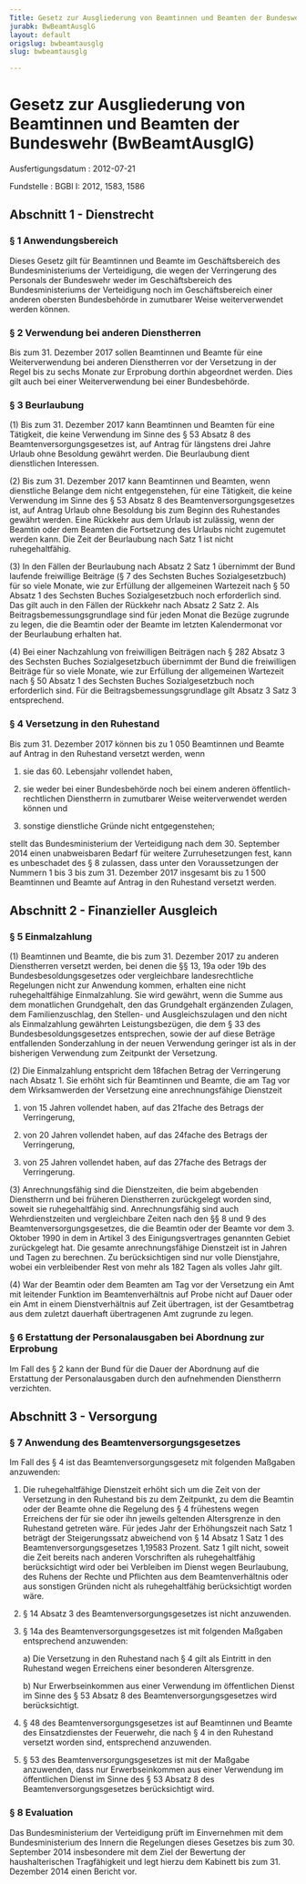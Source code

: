 ```yaml
---
Title: Gesetz zur Ausgliederung von Beamtinnen und Beamten der Bundeswehr
jurabk: BwBeamtAusglG
layout: default
origslug: bwbeamtausglg
slug: bwbeamtausglg

---
```


# Gesetz zur Ausgliederung von Beamtinnen und Beamten der Bundeswehr (BwBeamtAusglG)

Ausfertigungsdatum
:   2012-07-21

Fundstelle
:   BGBl I: 2012, 1583, 1586


## Abschnitt 1 - Dienstrecht


### § 1 Anwendungsbereich

Dieses Gesetz gilt für Beamtinnen und Beamte im Geschäftsbereich des
Bundesministeriums der Verteidigung, die wegen der Verringerung des
Personals der Bundeswehr weder im Geschäftsbereich des
Bundesministeriums der Verteidigung noch im Geschäftsbereich einer
anderen obersten Bundesbehörde in zumutbarer Weise weiterverwendet
werden können.


### § 2 Verwendung bei anderen Dienstherren

Bis zum 31. Dezember 2017 sollen Beamtinnen und Beamte für eine
Weiterverwendung bei anderen Dienstherren vor der Versetzung in der
Regel bis zu sechs Monate zur Erprobung dorthin abgeordnet werden.
Dies gilt auch bei einer Weiterverwendung bei einer Bundesbehörde.


### § 3 Beurlaubung

(1) Bis zum 31. Dezember 2017 kann Beamtinnen und Beamten für eine
Tätigkeit, die keine Verwendung im Sinne des § 53 Absatz 8 des
Beamtenversorgungsgesetzes ist, auf Antrag für längstens drei Jahre
Urlaub ohne Besoldung gewährt werden. Die Beurlaubung dient
dienstlichen Interessen.

(2) Bis zum 31. Dezember 2017 kann Beamtinnen und Beamten, wenn
dienstliche Belange dem nicht entgegenstehen, für eine Tätigkeit, die
keine Verwendung im Sinne des § 53 Absatz 8 des
Beamtenversorgungsgesetzes ist, auf Antrag Urlaub ohne Besoldung bis
zum Beginn des Ruhestandes gewährt werden. Eine Rückkehr aus dem
Urlaub ist zulässig, wenn der Beamtin oder dem Beamten die Fortsetzung
des Urlaubs nicht zugemutet werden kann. Die Zeit der Beurlaubung nach
Satz 1 ist nicht ruhegehaltfähig.

(3) In den Fällen der Beurlaubung nach Absatz 2 Satz 1 übernimmt der
Bund laufende freiwillige Beiträge (§ 7 des Sechsten Buches
Sozialgesetzbuch) für so viele Monate, wie zur Erfüllung der
allgemeinen Wartezeit nach § 50 Absatz 1 des Sechsten Buches
Sozialgesetzbuch noch erforderlich sind. Das gilt auch in den Fällen
der Rückkehr nach Absatz 2 Satz 2. Als Beitragsbemessungsgrundlage
sind für jeden Monat die Bezüge zugrunde zu legen, die die Beamtin
oder der Beamte im letzten Kalendermonat vor der Beurlaubung erhalten
hat.

(4) Bei einer Nachzahlung von freiwilligen Beiträgen nach § 282 Absatz
3 des Sechsten Buches Sozialgesetzbuch übernimmt der Bund die
freiwilligen Beiträge für so viele Monate, wie zur Erfüllung der
allgemeinen Wartezeit nach § 50 Absatz 1 des Sechsten Buches
Sozialgesetzbuch noch erforderlich sind. Für die
Beitragsbemessungsgrundlage gilt Absatz 3 Satz 3 entsprechend.


### § 4 Versetzung in den Ruhestand

Bis zum 31. Dezember 2017 können bis zu 1 050 Beamtinnen und Beamte
auf Antrag in den Ruhestand versetzt werden, wenn

1.  sie das 60. Lebensjahr vollendet haben,


2.  sie weder bei einer Bundesbehörde noch bei einem anderen öffentlich-
    rechtlichen Dienstherrn in zumutbarer Weise weiterverwendet werden
    können und


3.  sonstige dienstliche Gründe nicht entgegenstehen;



stellt das Bundesministerium der Verteidigung nach dem 30. September
2014 einen unabweisbaren Bedarf für weitere Zurruhesetzungen fest,
kann es unbeschadet des § 8 zulassen, dass unter den Voraussetzungen
der Nummern 1 bis 3 bis zum 31. Dezember 2017 insgesamt bis zu 1 500
Beamtinnen und Beamte auf Antrag in den Ruhestand versetzt werden.


## Abschnitt 2 - Finanzieller Ausgleich


### § 5 Einmalzahlung

(1) Beamtinnen und Beamte, die bis zum 31. Dezember 2017 zu anderen
Dienstherren versetzt werden, bei denen die §§ 13, 19a oder 19b des
Bundesbesoldungsgesetzes oder vergleichbare landesrechtliche
Regelungen nicht zur Anwendung kommen, erhalten eine nicht
ruhegehaltfähige Einmalzahlung. Sie wird gewährt, wenn die Summe aus
dem monatlichen Grundgehalt, den das Grundgehalt ergänzenden Zulagen,
dem Familienzuschlag, den Stellen- und Ausgleichszulagen und den nicht
als Einmalzahlung gewährten Leistungsbezügen, die dem § 33 des
Bundesbesoldungsgesetzes entsprechen, sowie der auf diese Beträge
entfallenden Sonderzahlung in der neuen Verwendung geringer ist als in
der bisherigen Verwendung zum Zeitpunkt der Versetzung.

(2) Die Einmalzahlung entspricht dem 18fachen Betrag der Verringerung
nach Absatz 1. Sie erhöht sich für Beamtinnen und Beamte, die am Tag
vor dem Wirksamwerden der Versetzung eine anrechnungsfähige Dienstzeit

1.  von 15 Jahren vollendet haben, auf das 21fache des Betrags der
    Verringerung,


2.  von 20 Jahren vollendet haben, auf das 24fache des Betrags der
    Verringerung,


3.  von 25 Jahren vollendet haben, auf das 27fache des Betrags der
    Verringerung.




(3) Anrechnungsfähig sind die Dienstzeiten, die beim abgebenden
Dienstherrn und bei früheren Dienstherren zurückgelegt worden sind,
soweit sie ruhegehaltfähig sind. Anrechnungsfähig sind auch
Wehrdienstzeiten und vergleichbare Zeiten nach den §§ 8 und 9 des
Beamtenversorgungsgesetzes, die die Beamtin oder der Beamte vor dem 3.
Oktober 1990 in dem in Artikel 3 des Einigungsvertrages genannten
Gebiet zurückgelegt hat. Die gesamte anrechnungsfähige Dienstzeit ist
in Jahren und Tagen zu berechnen. Zu berücksichtigen sind nur volle
Dienstjahre, wobei ein verbleibender Rest von mehr als 182 Tagen als
volles Jahr gilt.

(4) War der Beamtin oder dem Beamten am Tag vor der Versetzung ein Amt
mit leitender Funktion im Beamtenverhältnis auf Probe nicht auf Dauer
oder ein Amt in einem Dienstverhältnis auf Zeit übertragen, ist der
Gesamtbetrag aus dem zuletzt dauerhaft übertragenen Amt zugrunde zu
legen.


### § 6 Erstattung der Personalausgaben bei Abordnung zur Erprobung

Im Fall des § 2 kann der Bund für die Dauer der Abordnung auf die
Erstattung der Personalausgaben durch den aufnehmenden Dienstherrn
verzichten.


## Abschnitt 3 - Versorgung


### § 7 Anwendung des Beamtenversorgungsgesetzes

Im Fall des § 4 ist das Beamtenversorgungsgesetz mit folgenden
Maßgaben anzuwenden:

1.  Die ruhegehaltfähige Dienstzeit erhöht sich um die Zeit von der
    Versetzung in den Ruhestand bis zu dem Zeitpunkt, zu dem die Beamtin
    oder der Beamte ohne die Regelung des § 4 frühestens wegen Erreichens
    der für sie oder ihn jeweils geltenden Altersgrenze in den Ruhestand
    getreten wäre. Für jedes Jahr der Erhöhungszeit nach Satz 1 beträgt
    der Steigerungssatz abweichend von § 14 Absatz 1 Satz 1 des
    Beamtenversorgungsgesetzes 1,19583 Prozent. Satz 1 gilt nicht, soweit
    die Zeit bereits nach anderen Vorschriften als ruhegehaltfähig
    berücksichtigt wird oder bei Verbleiben im Dienst wegen Beurlaubung,
    des Ruhens der Rechte und Pflichten aus dem Beamtenverhältnis oder aus
    sonstigen Gründen nicht als ruhegehaltfähig berücksichtigt worden
    wäre.


2.  § 14 Absatz 3 des Beamtenversorgungsgesetzes ist nicht anzuwenden.


3.  § 14a des Beamtenversorgungsgesetzes ist mit folgenden Maßgaben
    entsprechend anzuwenden:

    a)  Die Versetzung in den Ruhestand nach § 4 gilt als Eintritt in den
        Ruhestand wegen Erreichens einer besonderen Altersgrenze.


    b)  Nur Erwerbseinkommen aus einer Verwendung im öffentlichen Dienst im
        Sinne des § 53 Absatz 8 des Beamtenversorgungsgesetzes wird
        berücksichtigt.





4.  § 48 des Beamtenversorgungsgesetzes ist auf Beamtinnen und Beamte des
    Einsatzdienstes der Feuerwehr, die nach § 4 in den Ruhestand versetzt
    worden sind, entsprechend anzuwenden.


5.  § 53 des Beamtenversorgungsgesetzes ist mit der Maßgabe anzuwenden,
    dass nur Erwerbseinkommen aus einer Verwendung im öffentlichen Dienst
    im Sinne des § 53 Absatz 8 des Beamtenversorgungsgesetzes
    berücksichtigt wird.





### § 8 Evaluation

Das Bundesministerium der Verteidigung prüft im Einvernehmen mit dem
Bundesministerium des Innern die Regelungen dieses Gesetzes bis zum
30\. September 2014 insbesondere mit dem Ziel der Bewertung der
haushalterischen Tragfähigkeit und legt hierzu dem Kabinett bis zum
31\. Dezember 2014 einen Bericht vor.

